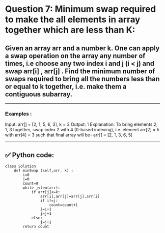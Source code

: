 # Question 7: Minimum swap required to make the all elements in array together which are less than K:

## **Given an array arr and a number k. One can apply a swap operation on the array any number of times, i.e choose any two index i and j (i < j) and swap arr[i] , arr[j] . Find the minimum number of swaps required to bring all the numbers less than or equal to k together, i.e. make them a contiguous subarray.**

---

### Examples :
Input: arr[] = [2, 1, 5, 6, 3], k = 3
Output: 1
Explanation: To bring elements 2, 1, 3 together, swap index 2 with 4 (0-based indexing), i.e. element arr[2] = 5 with arr[4] = 3 such that final array will be- arr[] = [2, 1, 3, 6, 5]

---

## ✅ Python code:

```
class Solution
    def minSwap (self,arr, k) : 
        i=0
        j=0
        count=0
        while j<len(arr):
            if arr[j]<=k:
                arr[i],arr[j]=arr[j],arr[i]
                if i!=j:
                    count=count+1
                i=i+1
                j=j+1
            else:
                j=j+1
        return count
```
